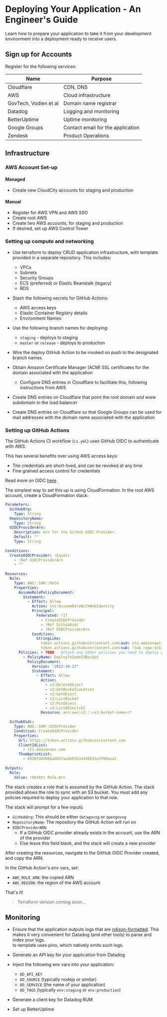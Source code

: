 # Deploying Your Application - An Engineer's Guide

Learn how to prepare your application to take it from your development
environment into a deployment ready to receive users.

## Sign up for Accounts

Register for the following services:

| Name                  | Purpose                           |
| --------------------- | --------------------------------- |
| Cloudflare            | CDN, DNS                          |
| AWS                   | Cloud infrastructure              |
| GovTech, Vodien et al | Domain name registrar             |
| Datadog               | Logging and monitoring            |
| BetterUptime          | Uptime monitoring                 |
| Google Groups         | Contact email for the application |
| Zendesk               | Product Operations                |

## Infrastructure

### AWS Account Set-up

#### Managed

- Create new CloudCity accounts for staging and production

#### Manual

- Register for AWS VPN and AWS SSO
- Create root AWS
- Create two AWS accounts, for staging and production
- If desired, set up AWS Control Tower

### Setting up compute and networking

- Use terraform to deploy CRUD application infrastructure, with
  template provided in a separate repository. This includes:
  - VPCs
  - Subnets
  - Security Groups
  - ECS (preferred) or Elastic Beanstalk (legacy)
  - RDS

- Stash the following secrets for GitHub Actions:
  - AWS access keys
  - Elastic Container Registry details
  - Environment Names

- Use the following branch names for deploying:
  - `staging` - deploys to staging
  - `master` or `release` - deploys to production

- Wire the deploy GitHub Action to be invoked on push to
  the designated branch names

- Obtain Amazon Certificate Manager (ACM) SSL certificates for
  the domain associated with the application
  - Configure DNS entries in Cloudflare to facilitate this,
      following instructions from AWS

- Create DNS entries on Cloudflare that point the root domain
  and www subdomain to the load balancer

- Create DNS entries on Cloudflare so that Google Groups
  can be used for mail addresses with the domain name associated
  with the application

### Setting up GitHub Actions

The GitHub Actions CI workflow (`ci.yml`) uses GitHub OIDC to authenticate with AWS.

This has several benefits over using AWS access keys:

- The credentials are short-lived, and can be revoked at any time
- Fine grained access control for credentials

Read more on OIDC [here](https://docs.github.com/en/actions/deployment/security-hardening-your-deployments/about-security-hardening-with-openid-connect).

The simplest way to set this up is using CloudFormation. In the root AWS account, create a CloudFormation stack:

```yaml
Parameters:
  GitHubOrg:
    Type: String
  RepositoryName:
    Type: String
  OIDCProviderArn:
    Description: Arn for the GitHub OIDC Provider.
    Default: ""
    Type: String
​
Conditions:
  CreateOIDCProvider: !Equals
    - !Ref OIDCProviderArn
    - ""
​
Resources:
  Role:
    Type: AWS::IAM::Role
    Properties:
      AssumeRolePolicyDocument:
        Statement:
          - Effect: Allow
            Action: sts:AssumeRoleWithWebIdentity
            Principal:
              Federated: !If
                - CreateOIDCProvider
                - !Ref GithubOidc
                - !Ref OIDCProviderArn
            Condition:
              StringLike:
                token.actions.githubusercontent.com:aud: sts.amazonaws.com
                token.actions.githubusercontent.com:sub: !Sub repo:${GitHubOrg}/${RepositoryName}:*
      Policies: # TODO - Attach any other policies you need to deploy your app (ECR, EB)
        - PolicyName: DeployToSomeS3Bucket
          PolicyDocument:
            Version: "2012-10-17"
            Statement:
              - Effect: Allow
                Action:
                  - s3:DeleteObject
                  - s3:GetBucketLocation
                  - s3:GetObject
                  - s3:ListBucket
                  - s3:PutObject
                  - s3:ListObjectsV2
                Resource: arn:aws:s3:::<s3-bucket-name>/*
​
  GithubOidc:
    Type: AWS::IAM::OIDCProvider
    Condition: CreateOIDCProvider
    Properties:
      Url: https://token.actions.githubusercontent.com
      ClientIdList:
        - sts.amazonaws.com
      ThumbprintList:
        - 6938fd4d98bab03faadb97b34396831e3780aea1
​
Outputs:
  Role:
    Value: !GetAtt Role.Arn
```

The stack creates a role that is assumed by the GitHub Action. The stack provided allows the role to sync with an S3 bucket. You must add any policies required to deploy your application to that role.

The stack will prompt for a few inputs:

- `GitHubOrg`: This should be either `datagovsg` or `opengovsg`
- `RepositoryName`: The repository the GitHub Action will run on
- `OIDCProviderARN`:
  - If a GitHub OIDC provider already exists in the account, use the ARN of the provider
  - Else leave this field blank, and the stack will create a new provider

After creating the resources, navigate to the GitHub OIDC Provider created, and copy the ARN.

In the GitHub Action's env vars, set:

- `AWS_ROLE_ARN`: the copied ARN
- `AWS_REGION`: the region of the AWS account

That's it!

> Terraform version coming soon...

## Monitoring

- Ensure that the application outputs logs that are
  [ndjson-formatted](https://ndjson.org). This makes it very
  convenient for Datadog (and other tools) to parse and index
  your logs.  
  ts-template uses pino, which natively emits such logs.

- Generate an API key for your application from Datadog

- Inject the following env vars into your application:
  - `DD_API_KEY`
  - `DD_SOURCE` (typically nodejs or similar)
  - `DD_SERVICE` (the name of your application)
  - `DD_TAGS` (typically `env:staging` or `env:production`)

- Generate a client key for Datadog RUM

- Set up BetterUptime
